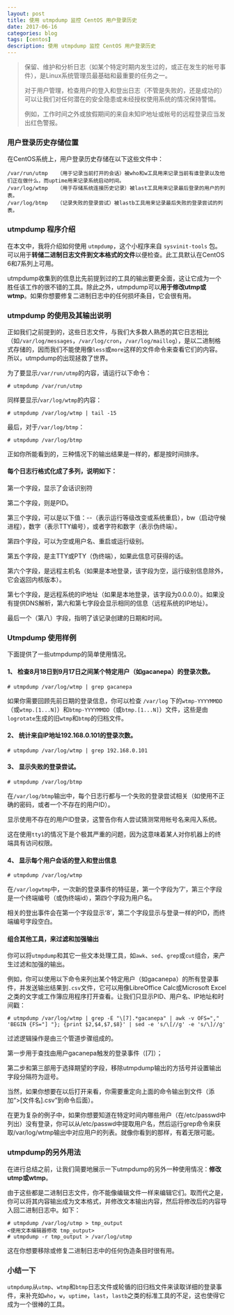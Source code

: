 ```yaml
---
layout: post
title: 使用 utmpdump 监控 CentOS 用户登录历史
date: 2017-06-16
categories: blog
tags: [centos]
description: 使用 utmpdump 监控 CentOS 用户登录历史
---
```


> 保留、维护和分析日志（如某个特定时期内发生过的，或正在发生的帐号事件），是Linux系统管理员最基础和最重要的任务之一。
> 
> 对于用户管理，检查用户的登入和登出日志（不管是失败的，还是成功的）可以让我们对任何潜在的安全隐患或未经授权使用系统的情况保持警惕。
> 
> 例如，工作时间之外或放假期间的来自未知IP地址或帐号的远程登录应当发出红色警报。

### 用户登录历史存储位置

在CentOS系统上，用户登录历史存储在以下这些文件中：

	/var/run/utmp	（用于记录当前打开的会话）被who和w工具用来记录当前有谁登录以及他们正在做什么，而uptime用来记录系统启动时间。
	/var/log/wtmp 	（用于存储系统连接历史记录）被last工具用来记录最后登录的用户的列表。
	/var/log/btmp	（记录失败的登录尝试）被lastb工具用来记录最后失败的登录尝试的列表。


### utmpdump 程序介绍

在本文中，我将介绍如何使用 `utmpdump`，这个小程序来自 `sysvinit-tools` 包。可以用于**转储二进制日志文件到文本格式的文件**以便检查。此工具默认在CentOS 6和7系列上可用。

utmpdump收集到的信息比先前提到过的工具的输出要更全面，这让它成为一个胜任该工作的很不错的工具。除此之外，utmpdump可以**用于修改utmp或wtmp**。如果你想要修复二进制日志中的任何损坏条目，它会很有用。

### utmpdump 的使用及其输出说明

正如我们之前提到的，这些日志文件，与我们大多数人熟悉的其它日志相比（如`/var/log/messages`，`/var/log/cron`，`/var/log/maillog`），是以二进制格式存储的，因而我们不能使用像`less`或`more`这样的文件命令来查看它们的内容。所以，utmpdump的出现拯救了世界。

为了要显示`/var/run/utmp`的内容，请运行以下命令：

	# utmpdump /var/run/utmp

同样要显示/`var/log/wtmp`的内容：

	# utmpdump /var/log/wtmp | tail -15

最后，对于`/var/log/btmp`：

	# utmpdump /var/log/btmp

正如你所能看到的，三种情况下的输出结果是一样的，都是按时间排序。

#### 每个日志行格式化成了多列，说明如下：

第一个字段，显示了会话识别符

第二个字段，则是PID。

第三个字段，可以是以下值：--（表示运行等级改变或系统重启），bw（启动守候进程），数字（表示TTY编号），或者字符和数字（表示伪终端）。

第四个字段，可以为空或用户名、重启或运行级别。

第五个字段，是主TTY或PTY（伪终端），如果此信息可获得的话。

第六个字段，是远程主机名（如果是本地登录，该字段为空，运行级别信息除外，它会返回内核版本）。

第七个字段，是远程系统的IP地址（如果是本地登录，该字段为0.0.0.0）。如果没有提供DNS解析，第六和第七字段会显示相同的信息（远程系统的IP地址）。

最后一个（第八）字段，指明了该记录创建的日期和时间。

### Utmpdump 使用样例

下面提供了一些utmpdump的简单使用情况。

#### 1、 检查8月18日到9月17日之间某个特定用户（如gacanepa）的登录次数。

	# utmpdump /var/log/wtmp | grep gacanepa

如果你需要回顾先前日期的登录信息，你可以检查 `/var/log` 下的`wtmp-YYYYMMDD`（或`wtmp.[1...N]`）和`btmp-YYYYMMDD`（或`btmp.[1...N]`）文件，这些是由`logrotate`生成的旧`wtmp`和`btmp`的归档文件。

#### 2、 统计来自IP地址192.168.0.101的登录次数。

	# utmpdump /var/log/wtmp | grep 192.168.0.101

#### 3、 显示失败的登录尝试。

	# utmpdump /var/log/btmp

在`/var/log/btmp`输出中，每个日志行都与一个失败的登录尝试相关（如使用不正确的密码，或者一个不存在的用户ID）。

显示使用不存在的用户ID登录，这警告你有人尝试猜测常用帐号名来闯入系统。

这在使用`tty1`的情况下是个极其严重的问题，因为这意味着某人对你机器上的终端具有访问权限。

#### 4、 显示每个用户会话的登入和登出信息

	# utmpdump /var/log/wtmp

在`/var/logwtmp`中，一次新的登录事件的特征是，第一个字段为‘7’，第三个字段是一个终端编号（或伪终端id），第四个字段为用户名。

相关的登出事件会在第一个字段显示‘8’，第二个字段显示与登录一样的PID，而终端编号字段空白。

#### 组合其他工具，来过滤和加强输出

你可以将`utmpdump`和其它一些文本处理工具，如`awk`、`sed`、`grep`或`cut`组合，来产生过滤和加强的输出。

例如，你可以使用以下命令来列出某个特定用户（如gacanepa）的所有登录事件，并发送输出结果到`.csv`文件，它可以用像LibreOffice Calc或Microsoft Excel之类的文字或工作簿应用程序打开查看。让我们只显示PID、用户名、IP地址和时间戳：

	# utmpdump /var/log/wtmp | grep -E "\[7].*gacanepa" | awk -v OFS="," 'BEGIN {FS="] "}; {print $2,$4,$7,$8}' | sed -e 's/\[//g' -e 's/\]//g'

过滤逻辑操作是由三个管道步骤组成的。

第一步用于查找由用户gacanepa触发的登录事件（[7]）；

第二步和第三部用于选择期望的字段，移除utmpdump输出的方括号并设置输出字段分隔符为逗号。

当然，如果你想要在以后打开来看，你需要重定向上面的命令输出到文件（添加“>[文件名].csv”到命令后面）。

在更为复杂的例子中，如果你想要知道在特定时间内哪些用户（在/etc/passwd中列出）没有登录，你可以从/etc/passwd中提取用户名，然后运行grep命令来获取/var/log/wtmp输出中对应用户的列表。就像你看到的那样，有着无限可能。

### utmpdump的另外用法

在进行总结之前，让我们简要地展示一下utmpdump的另外一种使用情况：**修改utmp或wtmp**。

由于这些都是二进制日志文件，你不能像编辑文件一样来编辑它们。取而代之是，你可以将其内容输出成为文本格式，并修改文本输出内容，然后将修改后的内容导入回二进制日志中。如下：

	# utmpdump /var/log/utmp > tmp_output
	<使用文本编辑器修改 tmp_output>
	# utmpdump -r tmp_output > /var/log/utmp

这在你想要移除或修复二进制日志中的任何伪造条目时很有用。

### 小结一下

`utmpdump`从`utmp`、`wtmp`和`btmp`日志文件或轮循的旧归档文件来读取详细的登录事件，来补充如`who`，`w`，`uptime`，`last`，`lastb`之类的标准工具的不足，这也使得它成为一个很棒的工具。
